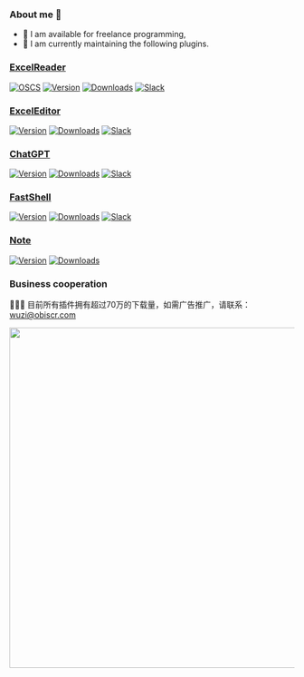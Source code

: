### About me 👋

- 🔭 I am available for freelance programming, 
- 🌱 I am currently maintaining the following plugins.

### [ExcelReader](https://docs.obiscr.com/article/ER)
[![OSCS](https://www.oscs1024.com/platform/badge/obiscr/ExcelReader.svg)](https://www.oscs1024.com/cd/1538016827164979200?sign=eb6edf96)
[![Version](https://img.shields.io/jetbrains/plugin/v/14722-excelreader.svg)](https://plugins.jetbrains.com/plugin/14722-excelreader)
[![Downloads](https://img.shields.io/jetbrains/plugin/d/14722-excelreader.svg)](https://plugins.jetbrains.com/plugin/14722-excelreader)
[![Slack](https://img.shields.io/badge/Slack-%23ExcelReader-blue?logo=Slack)](https://join.slack.com/t/observercreator/shared_invite/zt-14g3dnzkx-FGJM_WgY~vj0bJINTHQSAA)

### [ExcelEditor](https://docs.obiscr.com/article/EE)
[![Version](https://img.shields.io/jetbrains/plugin/v/18663-exceleditor.svg)](https://plugins.jetbrains.com/plugin/18663-exceleditor)
[![Downloads](https://img.shields.io/jetbrains/plugin/d/18663-exceleditor.svg)](https://plugins.jetbrains.com/plugin/18663-exceleditor)
[![Slack](https://img.shields.io/badge/Slack-%23ExcelEditor-blue?logo=Slack)](https://join.slack.com/t/observercreator/shared_invite/zt-14g3dnzkx-FGJM_WgY~vj0bJINTHQSAA)

### [ChatGPT](https://docs.obiscr.com/article/GPT)
[![Version](https://img.shields.io/jetbrains/plugin/v/20603-chatgpt.svg)](https://plugins.jetbrains.com/plugin/20603-chatgpt)
[![Downloads](https://img.shields.io/jetbrains/plugin/d/20603-chatgpt.svg)](https://plugins.jetbrains.com/plugin/20603-chatgpt)
[![Slack](https://img.shields.io/badge/Slack-%23ChatGPT-blue?logo=Slack)](https://join.slack.com/t/observercreator/shared_invite/zt-14g3dnzkx-FGJM_WgY~vj0bJINTHQSAA)

### [FastShell](https://docs.obiscr.com/article/FS)
[![Version](https://img.shields.io/jetbrains/plugin/v/18971-fastshell.svg)](https://plugins.jetbrains.com/plugin/18971-fastshell)
[![Downloads](https://img.shields.io/jetbrains/plugin/d/18971-fastshell.svg)](https://plugins.jetbrains.com/plugin/18971-fastshell)
[![Slack](https://img.shields.io/badge/Slack-%23FastShell-blue?logo=Slack)](https://join.slack.com/t/observercreator/shared_invite/zt-14g3dnzkx-FGJM_WgY~vj0bJINTHQSAA)

### [Note](https://docs.obiscr.com/article/NT)
[![Version](https://img.shields.io/npm/v/@obiscr/note)](https://www.npmjs.com/package/@obiscr/note)
[![Downloads](https://img.shields.io/npm/dt/@obiscr/note)](https://www.npmjs.com/package/@obiscr/note)

### Business cooperation

📢📢📢
目前所有插件拥有超过70万的下载量，如需广告推广，请联系：wuzi@obiscr.com

<img src="https://user-images.githubusercontent.com/28687074/213332528-695ae024-c496-424a-bc1a-8889872d5546.png" width=600 alt="" />


<!--
**obiscr/obiscr** is a ✨ _special_ ✨ repository because its `README.md` (this file) appears on your GitHub profile.

Here are some ideas to get you started:

- 🔭 I’m currently working on ...
- 🌱 I’m currently learning ...
- 👯 I’m looking to collaborate on ...
- 🤔 I’m looking for help with ...
- 💬 Ask me about ...
- 📫 How to reach me: ...
- 😄 Pronouns: ...
- ⚡ Fun fact: ...
-->
